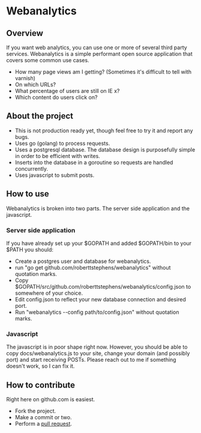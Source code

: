 # Webanalytics

## Overview
If you want web analytics, you can use one or more of several third party services. Webanalytics is a simple performant open source application that covers some common use cases.

- How many page views am I getting? (Sometimes it's difficult to tell with varnish)
- On which URLs?
- What percentage of users are still on IE x?
- Which content do users click on?

## About the project

- This is not production ready yet, though feel free to try it and report any bugs.
- Uses go (golang) to process requests.
- Uses a postgresql database. The database design is purposefully simple in order to be efficient with writes.
- Inserts into the database in a goroutine so requests are handled concurrently.
- Uses javascript to submit posts.

## How to use

Webanalytics is broken into two parts. The server side application and the javascript.

### Server side application
If you have already set up your $GOPATH and added $GOPATH/bin to your $PATH you should:
- Create a postgres user and database for webanalytics.
- run "go get github.com/roberttstephens/webanalytics" without quotation marks.
- Copy $GOPATH/src/github.com/roberttstephens/webanalytics/config.json to somewhere of your choice.
- Edit config.json to reflect your new database connection and desired port.
- Run "webanalytics --config path/to/config.json" without quotation marks.


### Javascript
The javascript is in poor shape right now. However, you should be able to copy docs/webanalytics.js to your site, change your domain (and possibly port) and start receiving POSTs.  Please reach out to me if something doesn't work, so I can fix it.

## How to contribute
Right here on github.com is easiest.
 - Fork the project.
 - Make a commit or two.
 - Perform a [pull request](http://help.github.com/pull-requests/).
